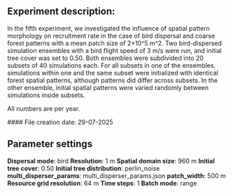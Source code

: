 ﻿## Experiment description:

In the fifth experiment, we investigated the influence of spatial pattern morphology on recruitment rate in the case of bird dispersal and coarse forest patterns with a mean patch size of 2×10^5 m^2. Two bird-dispersed simulation ensembles with a bird flight speed of 3 m/s were run, and initial tree cover was set to 0.50. Both ensembles were subdivided into 20 subsets of 40 simulations each. For all subsets in one of the ensembles, simulations within one and the same subset were initialized with identical forest spatial patterns, although patterns did differ across subsets. In the other ensemble, initial spatial patterns were varied randomly between simulations inside subsets.

All numbers are per year.



\#### File creation date: 29-07-2025



## Parameter settings

**Dispersal mode**: bird
**Resolution**: 1 m
**Spatial domain size**: 960 m
**Initial tree cover**: 0.50
**Initial tree distribution**: perlin\_noise
**multi\_disperser\_params**: multi\_disperser\_params.json
**patch\_width**: 500 m
**Resource grid resolution**: 64 m
**Time steps**: 1
**Batch mode**: range

